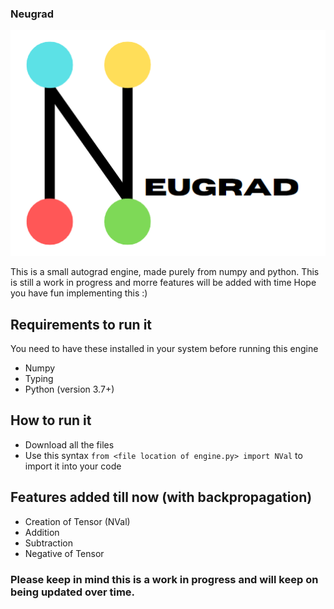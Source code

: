 ### Neugrad
![logo](logo.png "neugrad")

This is a small autograd engine, made purely from numpy and python. This is still a work in progress and morre features will be added with time
Hope you have fun implementing this :)

## Requirements to run it

You need to have these installed in your system before running this engine
- Numpy
- Typing
- Python (version 3.7+)

## How to run it
- Download all the files
- Use this syntax `from <file location of engine.py> import NVal` to import it into your code

## Features added till now (with backpropagation)

- Creation of Tensor (NVal)
- Addition
- Subtraction
- Negative of Tensor



### Please keep in mind this is a work in progress and will keep on being updated over time.